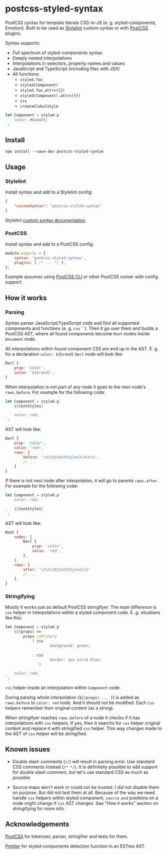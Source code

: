 # postcss-styled-syntax

PostCSS syntax for template literals CSS-in-JS (e. g. styled-components, Emotion). Built to be used as [Stylelint] custom syntax or with [PostCSS] plugins.

Syntax supports:

- Full spectrum of styled-components syntax
- Deeply nested interpolations
- Interpolations in selectors, property names and values
- JavaScript and TypeScript (including files with JSX)
- All functions:
	- `styled.foo`
	- `styled(Component)`
	- `styled.foo.attrs({})`
	- `styled(Component).attrs({})`
	- `css`
	- `createGlobalStyle`

```js
let Component = styled.p`
	color: #bada55;
`;
```

## Install

```
npm install --save-dev postcss-styled-syntax
```

## Usage

### Stylelint

Install syntax and add to a Stylelint config:

```json
{
	"customSyntax": "postcss-styled-syntax"
}
```

Stylelint [custom syntax documentation](https://stylelint.io/user-guide/usage/options#customsyntax).

### PostCSS

Install syntax and add to a PostCSS config:

```js
module.exports = {
	syntax: 'postcss-styled-syntax',
	plugins: [ /* ... */ ],
};
```

Example assumes using [PostCSS CLI](https://github.com/postcss/postcss-cli) or other PostCSS runner with config support.

## How it works

### Parsing

Syntax parser JavaScript/TypeScript code and find all supported components and functions (e. g. <code>css\`\`</code>). Then it go over them and builds a PostCSS AST, where all found components become `Root` nodes inside `Document` node.

All interpolations within found component CSS are end up in the AST. E. g. for a declaration `color: ${brand}` `Decl` node will look like:

```js
Decl {
	prop: 'color',
	value: '${brand}',
}
```

When interpolation is not part of any node it goes to the next node's `raws.before`. For example for the following code:

```js
let Component = styled.p`
	${textStyles}

	color: red;
`;
```

AST will look like:

```js
Decl {
	prop: 'color',
	value: 'red',
	raws: {
		before: '\n\t${textStyles}\n\n\t',
		// ...
	}
}
```

If there is not next node after interpolation, it will go to parents `raws.after`. For example for the following code:

```js
let Component = styled.p`
	color: red;

	${textStyles}
`;
```

AST will look like:

```js
Root {
	nodes: [
		Decl {
			prop: 'color',
			value: 'red',
		},
	],
	raws: {
		after: '\n\n\t${textStyles}\n'
		// ...
	},
}
```

### Stringifying

Mostly it works just as default PostCSS stringifyer. The main difference is `css` helper in interpolations within a styled component code. E. g. situatians like this:

```js
let Component = styled.p`
	${(props) =>
		props.isPrimary
			? css`
					background: green;
			  `
			: css`
					border: 1px solid blue;
			  `}

	color: red;
`;
```

`css` helper inside an interpolation within `Component` code.

During parsing whole interpolation (`${(props) ... }`) is added as `raws.before` to `color: red` node. And it should not be modified. Each `css` helpers remember their original content (as a string).

When stringifyer reaches `raws.before` of a node it checks if it has interpolations with `css` helpers. If yes, then it searchs for `css` helper original content and replace it with stringified `css` helper. This way changes made to the AST of `css` helper will be stringified.

## Known issues

- Double slash comments (`//`) will result in parsing error. Use standard CSS comments instead (`/* */`). It is definitelly possible to add support for double slash comment, but let's use standard CSS as much as possible

- Source maps won't work or could not be trusted. I did not disable them on purpose. But did not test them at all. Because of the way we need handle `css` helpers within styled component, `source.end` positions on a node might change if `css` AST changes. See “How it works” section on stringifying for more info.

## Acknowledgements

[PostCSS] for tokenizer, parser, stringifier and tests for them.

[Prettier](https://prettier.io/) for styled-components detection function in an ESTree AST.

[Stylelint]: https://stylelint.io/
[PostCSS]: https://postcss.org/
